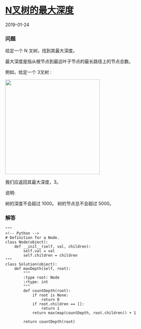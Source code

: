# [N叉树的最大深度](https://leetcode-cn.com/problems/maximum-depth-of-n-ary-tree)
2019-01-24

### 问题

给定一个 N 叉树，找到其最大深度。

最大深度是指从根节点到最远叶子节点的最长路径上的节点总数。

例如，给定一个 3叉树 :

<img src="https://assets.leetcode-cn.com/aliyun-lc-upload/uploads/2018/10/12/narytreeexample.png" width="300" />

我们应返回其最大深度，3。

说明:

树的深度不会超过 1000。
树的节点总不会超过 5000。

### 解答

```
"""
<!-- Python -->
# Definition for a Node.
class Node(object):
    def __init__(self, val, children):
        self.val = val
        self.children = children
"""
class Solution(object):
    def maxDepth(self, root):
        """
        :type root: Node
        :rtype: int
        """
        def countDepth(root):
            if root is None:
                return 0
            if root.children == []:
                return 1
            return max(map(countDepth, root.children)) + 1

        return countDepth(root)
```